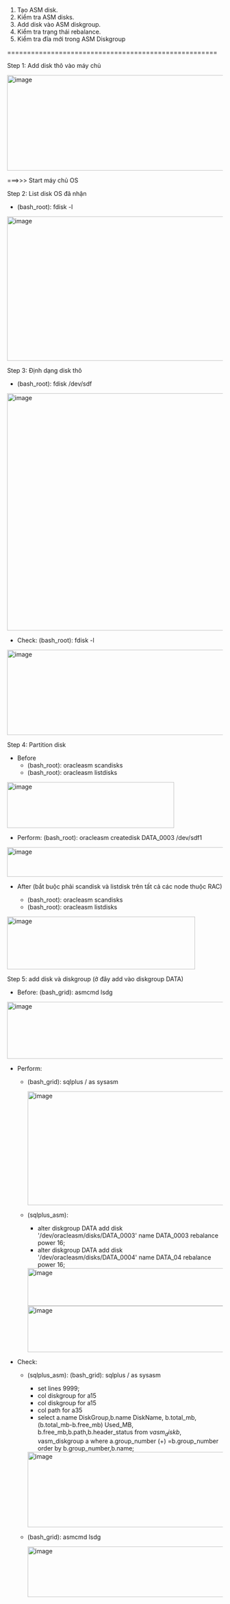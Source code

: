 1. Tạo ASM disk.
2. Kiểm tra ASM disks.
3. Add disk vào ASM diskgroup.
4. Kiểm tra trạng thái rebalance.
5. Kiểm tra đĩa mới trong ASM Diskgroup

=====================================================

Step 1: Add disk thô vào máy chủ

<img width="580" height="223" alt="image" src="https://github.com/user-attachments/assets/b82124b1-4f34-4660-869e-82e7cbc5945d" />

===>>> Start máy chủ OS

Step 2: List disk OS đã nhận
 - (bash_root): fdisk -l
   
<img width="978" height="337" alt="image" src="https://github.com/user-attachments/assets/80325901-afdc-4d1e-8079-810c0f04cb4f" />


Step 3: Định dạng disk thô
 - (bash_root): fdisk /dev/sdf
   
<img width="757" height="554" alt="image" src="https://github.com/user-attachments/assets/9387f080-83a0-458e-ba5f-19d11ae975fb" />

- Check: (bash_root): fdisk -l
  
<img width="662" height="199" alt="image" src="https://github.com/user-attachments/assets/71633139-4ff6-42bf-a68e-512b21a40cf0" />

Step 4: Partition disk
- Before
  + (bash_root): oracleasm scandisks
  + (bash_root): oracleasm listdisks

<img width="390" height="107" alt="image" src="https://github.com/user-attachments/assets/b275ed6e-b05f-4903-b019-118b65071d72" />

- Perform:
(bash_root): oracleasm createdisk DATA_0003 /dev/sdf1

<img width="580" height="69" alt="image" src="https://github.com/user-attachments/assets/72706048-5736-4f51-82fc-9f5ed71b50dd" />

- After (bắt buộc phải scandisk và listdisk trên tất cả các node thuộc RAC)
  
  + (bash_root): oracleasm scandisks
  + (bash_root): oracleasm listdisks

<img width="439" height="123" alt="image" src="https://github.com/user-attachments/assets/bba137e4-7680-4795-951c-ffd23a88e86a" />

Step 5: add disk và diskgroup 
(ở đây add vào diskgroup DATA)
- Before: (bash_grid): asmcmd lsdg

<img width="1528" height="133" alt="image" src="https://github.com/user-attachments/assets/f3dde8a4-bf5c-4a09-b62c-dcc5e0c49f81" />

- Perform:
  + (bash_grid): sqlplus / as sysasm
   
    <img width="731" height="266" alt="image" src="https://github.com/user-attachments/assets/376ab208-a6c7-4a38-be18-1d0dad8b4218" />

  + (sqlplus_asm):
     * alter diskgroup DATA add disk '/dev/oracleasm/disks/DATA_0003' name DATA_0003 rebalance power 16;
     * alter diskgroup DATA add disk '/dev/oracleasm/disks/DATA_0004' name DATA_04 rebalance power 16;

    <img width="1069" height="88" alt="image" src="https://github.com/user-attachments/assets/1ea6c573-725d-43c9-bc4c-6a8bf60faa36" />
    
    <img width="1035" height="108" alt="image" src="https://github.com/user-attachments/assets/bfeff6c4-eb4e-4c22-8bcd-8affa24f32dc" />


- Check:
  + (sqlplus_asm):
    (bash_grid): sqlplus / as sysasm
    * set lines 9999;
    * col diskgroup for a15
    * col diskgroup for a15
    * col path for a35
    * select a.name DiskGroup,b.name DiskName, b.total_mb, (b.total_mb-b.free_mb) Used_MB, b.free_mb,b.path,b.header_status from v$asm_disk b, v$asm_diskgroup a where a.group_number (+) =b.group_number order by b.group_number,b.name;
      
    <img width="1219" height="176" alt="image" src="https://github.com/user-attachments/assets/16ba240c-2cbb-4f7f-974f-fa0b43bb593d" />

  + (bash_grid): asmcmd lsdg

    <img width="1532" height="118" alt="image" src="https://github.com/user-attachments/assets/5f8ae4b8-fdd5-4e31-905c-9ec3abeb8759" />



